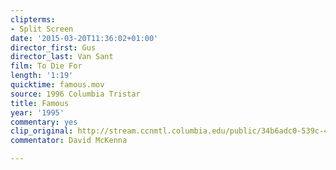 ```yaml
---
clipterms:
- Split Screen
date: '2015-03-20T11:36:02+01:00'
director_first: Gus
director_last: Van Sant
film: To Die For
length: '1:19'
quicktime: famous.mov
source: 1996 Columbia Tristar
title: Famous
year: '1995'
commentary: yes
clip_original: http://stream.ccnmtl.columbia.edu/public/34b6adc0-539c-4eda-bef8-7dbab2df73b2_480-048_diefor_FLG_et.mp4
commentator: David McKenna

---
```

